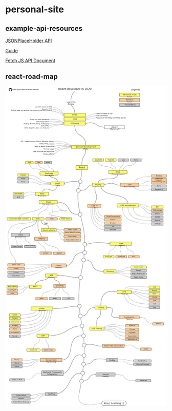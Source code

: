 # personal-site

## example-api-resources

[JSONPlaceHolder API](https://jsonplaceholder.typicode.com/)

[Guide](https://jsonplaceholder.typicode.com/guide.html)

[Fetch JS API Document](https://developer.mozilla.org/en-US/docs/Web/API/Fetch_API/Using_Fetch)

## react-road-map

![Roadmap](./documents/roadmap.jpg)
